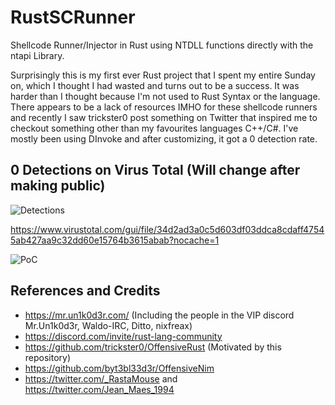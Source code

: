 # RustSCRunner

Shellcode Runner/Injector in Rust using NTDLL functions directly with the ntapi Library.

Surprisingly this is my first ever Rust project that I spent my entire Sunday on, which I thought I had wasted and turns out to be a success. It was harder than I thought because I'm not used to Rust Syntax or the language. There appears to be a lack of resources IMHO for these shellcode runners and recently I saw trickster0 post something on Twitter that inspired me to checkout something other than my favourites languages C++/C#. I've mostly been using DInvoke and after customizing, it got a 0 detection rate.

## 0 Detections on Virus Total (Will change after making public)

![Detections](https://github.com/memN0ps/RustSCRunner/blob/main/Detections.PNG)

https://www.virustotal.com/gui/file/34d2ad3a0c5d603df03ddca8cdaff47545ab427aa9c32dd60e15764b3615abab?nocache=1


![PoC](https://github.com/memN0ps/RustSCRunner/blob/main/PoC.PNG)


## References and Credits

* https://mr.un1k0d3r.com/ (Including the people in the VIP discord Mr.Un1k0d3r, Waldo-IRC, Ditto, nixfreax)
* https://discord.com/invite/rust-lang-community
* https://github.com/trickster0/OffensiveRust (Motivated by this repository)
* https://github.com/byt3bl33d3r/OffensiveNim
* https://twitter.com/_RastaMouse and https://twitter.com/Jean_Maes_1994